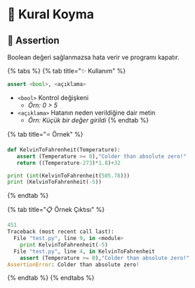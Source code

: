 # 👮‍ Kural Koyma

## 📏 Assertion

Boolean değeri sağlanmazsa hata verir ve programı kapatır.

{% tabs %}
{% tab title="✨ Kullanım" %}
```python
assert <bool>, <açıklama>
```

* `<bool>` Kontrol değişkeni
  * _Örn: 0 &gt; 5_
* `<açıklama>` Hatanın neden verildiğine dair metin
  * _Örn: Küçük bir değer girildi_
{% endtab %}

{% tab title="⭐ Örnek" %}
```python
def KelvinToFahrenheit(Temperature):
   assert (Temperature >= 0),"Colder than absolute zero!"
   return ((Temperature-273)*1.8)+32

print (int(KelvinToFahrenheit(505.78)))
print (KelvinToFahrenheit(-5))
```
{% endtab %}

{% tab title="📋 Örnek Çıktısı" %}
```python
451
Traceback (most recent call last):
  File "test.py", line 9, in <module>
    print KelvinToFahrenheit(-5)
  File "test.py", line 4, in KelvinToFahrenheit
    assert (Temperature >= 0),"Colder than absolute zero!"
AssertionError: Colder than absolute zero!
```
{% endtab %}
{% endtabs %}

## 

